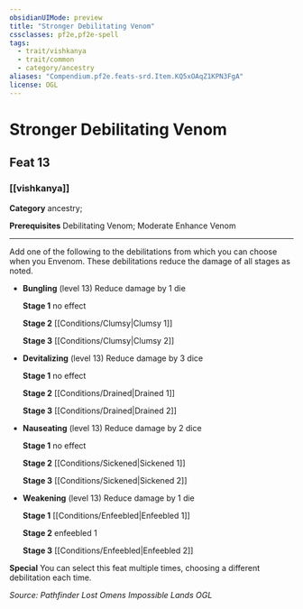 ```yaml
---
obsidianUIMode: preview
title: "Stronger Debilitating Venom"
cssclasses: pf2e,pf2e-spell
tags:
  - trait/vishkanya
  - trait/common
  - category/ancestry
aliases: "Compendium.pf2e.feats-srd.Item.KQ5xOAqZ1KPN3FgA"
license: OGL
---
```

# Stronger Debilitating Venom
## Feat 13
### [[vishkanya]]

**Category** ancestry; 



**Prerequisites** Debilitating Venom; Moderate Enhance Venom
* * *
Add one of the following to the debilitations from which you can choose when you Envenom. These debilitations reduce the damage of all stages as noted.

*   **Bungling** (level 13) Reduce damage by 1 die
    
    **Stage 1** no effect
    
    **Stage 2** [[Conditions/Clumsy|Clumsy 1]]
    
    **Stage 3** [[Conditions/Clumsy|Clumsy 2]]
    
*   **Devitalizing** (level 13) Reduce damage by 3 dice
    
    **Stage 1** no effect
    
    **Stage 2** [[Conditions/Drained|Drained 1]]
    
    **Stage 3** [[Conditions/Drained|Drained 2]]
    
*   **Nauseating** (level 13) Reduce damage by 2 dice
    
    **Stage 1** no effect
    
    **Stage 2** [[Conditions/Sickened|Sickened 1]]
    
    **Stage 3** [[Conditions/Sickened|Sickened 2]]
    
*   **Weakening** (level 13) Reduce damage by 1 die
    
    **Stage 1** [[Conditions/Enfeebled|Enfeebled 1]]
    
    **Stage 2** enfeebled 1
    
    **Stage 3** [[Conditions/Enfeebled|Enfeebled 2]]
    

**Special** You can select this feat multiple times, choosing a different debilitation each time.

*Source: Pathfinder Lost Omens Impossible Lands*
*OGL*